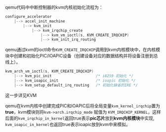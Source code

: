 
qemu代码中中断控制器的kvm内核初始化流程为：

```cpp
configure_accelerator
    |--> accel_init_machine
        |--> kvm_init
            |--> kvm_irqchip_create
                |--> kvm_vm_ioctl(s, KVM_CREATE_IRQCHIP)
                |--> kvm_init_irq_routing
```

qemu通过kvm的ioctl命令`KVM_CREATE_IRQCHIP`调用到kvm内核模块中，在内核模块中创建和初始化PIC/IOAPIC设备（创建设备对应的数据结构并将设备注册到总线上）。

```cpp
kvm_arch_vm_ioctl(s, KVM_CREATE_IRQCHIP)
    |--> kvm_pic_init                    /* i8259 初始化 */
    |--> kvm_ioapic_init                 /* ioapic 初始化 */
    |--> kvm_setup_default_irq_routing   /* 初始化缺省的IRE */
```
这一步详见KVM

qemu在kvm内核中创建完成PIC和IOAPIC后将全局变量`kvm_kernel_irqchip`置为**true**，kvm模块则将`kvm->arch.irqchip_mode` 赋值为 `KVM_IRQCHIP_KERNEL`，这样后面的`kvm_irqchip_in_kernel`返回true表示**pic芯片**放到**kvm内核模块**中实现, `kvm_ioapic_in_kernel`也返回true表示ioapic放到kvm中来模拟。


